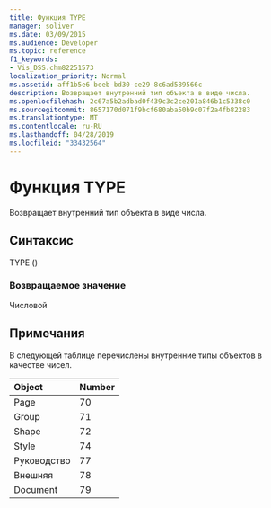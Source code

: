 ```yaml
---
title: Функция TYPE
manager: soliver
ms.date: 03/09/2015
ms.audience: Developer
ms.topic: reference
f1_keywords:
- Vis_DSS.chm82251573
localization_priority: Normal
ms.assetid: aff1b5e6-beeb-bd30-ce29-8c6ad589566c
description: Возвращает внутренний тип объекта в виде числа.
ms.openlocfilehash: 2c67a5b2adbad0f439c3c2ce201a846b1c5338c0
ms.sourcegitcommit: 8657170d071f9bcf680aba50b9c07f2a4fb82283
ms.translationtype: MT
ms.contentlocale: ru-RU
ms.lasthandoff: 04/28/2019
ms.locfileid: "33432564"
---
```

# <a name="type-function"></a>Функция TYPE

Возвращает внутренний тип объекта в виде числа. 
  
## <a name="syntax"></a>Синтаксис

TYPE ()
  
### <a name="return-value"></a>Возвращаемое значение

Числовой
  
## <a name="remarks"></a>Примечания

В следующей таблице перечислены внутренние типы объектов в качестве чисел.
  
|**Object**|**Number**|
|:-----|:-----|
|Page  <br/> |70  <br/> |
|Group  <br/> |71  <br/> |
|Shape  <br/> |72  <br/> |
|Style  <br/> |74  <br/> |
|Руководство  <br/> |77  <br/> |
|Внешняя  <br/> |78  <br/> |
|Document  <br/> |79  <br/> |
   

